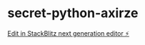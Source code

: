 # secret-python-axirze

[Edit in StackBlitz next generation editor ⚡️](https://stackblitz.com/~/github.com/ChrisBobel/secret-python-axirze)